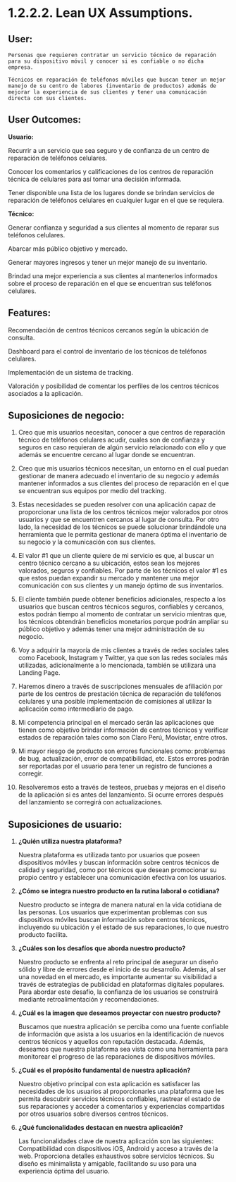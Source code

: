 # 1.2.2.2. Lean UX Assumptions.
## User: 

    Personas que requieren contratar un servicio técnico de reparación para su dispositivo móvil y conocer si es confiable o no dicha empresa. 

    Técnicos en reparación de teléfonos móviles que buscan tener un mejor manejo de su centro de labores (inventario de productos) además de mejorar la experiencia de sus clientes y tener una comunicación directa con sus clientes.

## User Outcomes: 

**Usuario:**

Recurrir a un servicio que sea seguro y de confianza de un centro de reparación de teléfonos celulares. 

Conocer los comentarios y calificaciones de los centros de reparación técnica de celulares para así tomar una decisión informada.

Tener disponible una lista de los lugares donde se brindan servicios de reparación de teléfonos celulares en cualquier lugar en el que se requiera.

**Técnico:**

Generar confianza y seguridad a sus clientes al momento de reparar sus teléfonos celulares. 

Abarcar más público objetivo y mercado. 

Generar mayores ingresos y tener un mejor manejo de su inventario. 

Brindad una mejor experiencia a sus clientes al mantenerlos informados sobre el proceso de reparación en el que se encuentran sus teléfonos celulares. 

## Features: 

Recomendación de centros técnicos cercanos según la ubicación de consulta.

Dashboard para el control de inventario de los técnicos de teléfonos celulares. 

Implementación de un sistema de tracking.

Valoración y posibilidad de comentar los perfiles de los centros técnicos asociados a la aplicación.

## Suposiciones de negocio: 

1.	Creo que mis usuarios necesitan, conocer a que centros de reparación técnico de teléfonos celulares acudir, cuales son de confianza y seguros en caso requieran de algún servicio relacionado con ello y que además se encuentre cercano al lugar donde se encuentran. 

2.	Creo que mis usuarios técnicos necesitan, un entorno en el cual puedan gestionar de manera adecuado el inventario de su negocio y además mantener informados a sus clientes del proceso de reparación en el que se encuentran sus equipos por medio del tracking. 

3.	Estas necesidades se pueden resolver con una aplicación capaz de proporcionar una lista de los centros técnicos mejor valorados por otros usuarios y que se encuentren cercanos al lugar de consulta. Por otro lado, la necesidad de los técnicos se puede solucionar brindándole una herramienta que le permita gestionar de manera óptima el inventario de su negocio y la comunicación con sus clientes. 

4.	El valor #1 que un cliente quiere de mi servicio es que, al buscar un centro técnico cercano a su ubicación, estos sean los mejores valorados, seguros y confiables. Por parte de los técnicos el valor #1 es que estos puedan expandir su mercado y mantener una mejor comunicación con sus clientes y un manejo óptimo de sus inventarios. 

5.	El cliente también puede obtener beneficios adicionales, respecto a los usuarios que buscan centros técnicos seguros, confiables y cercanos, estos podrán tiempo al momento de contratar un servicio mientras que, los técnicos obtendrán beneficios monetarios porque podrán ampliar su público objetivo y además tener una mejor administración de su negocio. 

6.	Voy a adquirir la mayoría de mis clientes a través de redes sociales tales como Facebook, Instagram y Twitter, ya que son las redes sociales más utilizadas, adicionalmente a lo mencionada, también se utilizará una Landing Page.

7.	Haremos dinero a través de suscripciones mensuales de afiliación por parte de los centros de prestación técnica de reparación de teléfonos celulares y una posible implementación de comisiones al utilizar la aplicación como intermediario de pago. 

8.	Mi competencia principal en el mercado serán las aplicaciones que tienen como objetivo brindar información de centros técnicos y verificar estados de reparación tales como son Claro Perú, Movistar, entre otros.

9.	Mi mayor riesgo de producto son errores funcionales como: problemas de bug, actualización, error de compatibilidad, etc. Estos errores podrán ser reportadas por el usuario para tener un registro de funciones a corregir.

10.	Resolveremos esto a través de testeos, pruebas y mejoras en el diseño de la aplicación si es antes del lanzamiento. Si ocurre errores después del lanzamiento se corregirá con actualizaciones.

## Suposiciones de usuario:

1.	**¿Quién utiliza nuestra plataforma?**

    Nuestra plataforma es utilizada tanto por usuarios que poseen dispositivos móviles y buscan información sobre centros técnicos de calidad y seguridad, como por técnicos que desean promocionar su propio centro y establecer una comunicación efectiva con los usuarios.

2. **¿Cómo se integra nuestro producto en la rutina laboral o cotidiana?**

    Nuestro producto se integra de manera natural en la vida cotidiana de las personas. Los usuarios que experimentan problemas con sus dispositivos móviles buscan información sobre centros técnicos, incluyendo su ubicación y el estado de sus reparaciones, lo que nuestro producto facilita.

3. **¿Cuáles son los desafíos que aborda nuestro producto?**

    Nuestro producto se enfrenta al reto principal de asegurar un diseño sólido y libre de errores desde el inicio de su desarrollo. Además, al ser una novedad en el mercado, es importante aumentar su visibilidad a través de estrategias de publicidad en plataformas digitales populares. Para abordar este desafío, la confianza de los usuarios se construirá mediante retroalimentación y recomendaciones.

4. **¿Cuál es la imagen que deseamos proyectar con nuestro producto?**

    Buscamos que nuestra aplicación se perciba como una fuente confiable de información que asista a los usuarios en la identificación de nuevos centros técnicos y aquellos con reputación destacada. Además, deseamos que nuestra plataforma sea vista como una herramienta para monitorear el progreso de las reparaciones de dispositivos móviles.

5. **¿Cuál es el propósito fundamental de nuestra aplicación?**

    Nuestro objetivo principal con esta aplicación es satisfacer las necesidades de los usuarios al proporcionarles una plataforma que les permita descubrir servicios técnicos confiables, rastrear el estado de sus reparaciones y acceder a comentarios y experiencias compartidas por otros usuarios sobre diversos centros técnicos.

6. **¿Qué funcionalidades destacan en nuestra aplicación?**

    Las funcionalidades clave de nuestra aplicación son las siguientes: Compatibilidad con dispositivos iOS, Android y acceso a través de la web. Proporciona detalles exhaustivos sobre servicios técnicos. Su diseño es minimalista y amigable, facilitando su uso para una experiencia óptima del usuario.

